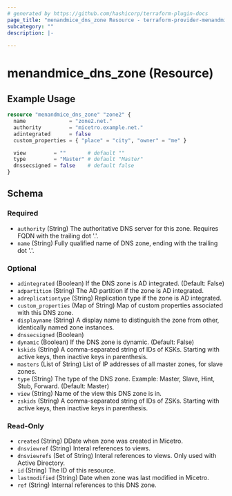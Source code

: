 ```yaml
---
# generated by https://github.com/hashicorp/terraform-plugin-docs
page_title: "menandmice_dns_zone Resource - terraform-provider-menandmice"
subcategory: ""
description: |-
  
---
```


# menandmice_dns_zone (Resource)



## Example Usage

```terraform
resource "menandmice_dns_zone" "zone2" {
  name              = "zone2.net."
  authority         = "micetro.example.net."
  adintegrated      = false
  custom_properties = { "place" = "city", "owner" = "me" }

  view         = ""       # default ""
  type         = "Master" # default "Master"
  dnssecsigned = false    # default false
}
```

<!-- schema generated by tfplugindocs -->
## Schema

### Required

- `authority` (String) The authoritative DNS server for this zone. Requires FQDN with the trailing dot '.'.
- `name` (String) Fully qualified name of DNS zone, ending with the trailing dot '.'.

### Optional

- `adintegrated` (Boolean) If the DNS zone is AD integrated. (Default: False)
- `adpartition` (String) The AD partition if the zone is AD integrated.
- `adreplicationtype` (String) Replication type if the zone is AD integrated.
- `custom_properties` (Map of String) Map of custom properties associated with this DNS zone.
- `displayname` (String) A display name to distinguish the zone from other, identically named zone instances.
- `dnssecsigned` (Boolean)
- `dynamic` (Boolean) If the DNS zone is dynamic. (Default: False)
- `kskids` (String) A comma-separated string of IDs of KSKs. Starting with active keys, then inactive keys in parenthesis.
- `masters` (List of String) List of IP addresses of all master zones, for slave zones.
- `type` (String) The type of the DNS zone. Example: Master, Slave, Hint, Stub, Forward. (Default: Master)
- `view` (String) Name of the view this DNS zone is in.
- `zskids` (String) A comma-separated string of IDs of ZSKs. Starting with active keys, then inactive keys in parenthesis.

### Read-Only

- `created` (String) DDate when zone was created in Micetro.
- `dnsviewref` (String) Interal references to views.
- `dnsviewrefs` (Set of String) Interal references to views. Only used with Active Directory.
- `id` (String) The ID of this resource.
- `lastmodified` (String) Date when zone was last modified in Micetro.
- `ref` (String) Internal references to this DNS zone.


